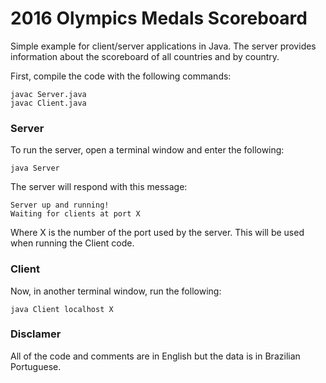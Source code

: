 # 2016 Olympics Medals Scoreboard

Simple example for client/server applications in Java. The server provides information about the scoreboard of all countries and by country.

First, compile the code with the following commands:

```
javac Server.java
javac Client.java
```

### Server

To run the server, open a terminal window and enter the following:

```
java Server
```

The server will respond with this message:

```
Server up and running!
Waiting for clients at port X
```

Where X is the number of the port used by the server. This will be used when running the Client code.

### Client

Now, in another terminal window, run the following:

```
java Client localhost X
```

### Disclamer

All of the code and comments are in English but the data is in Brazilian Portuguese.
